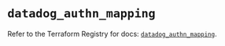# `datadog_authn_mapping`

Refer to the Terraform Registry for docs: [`datadog_authn_mapping`](https://registry.terraform.io/providers/datadog/datadog/3.37.0/docs/resources/authn_mapping).
